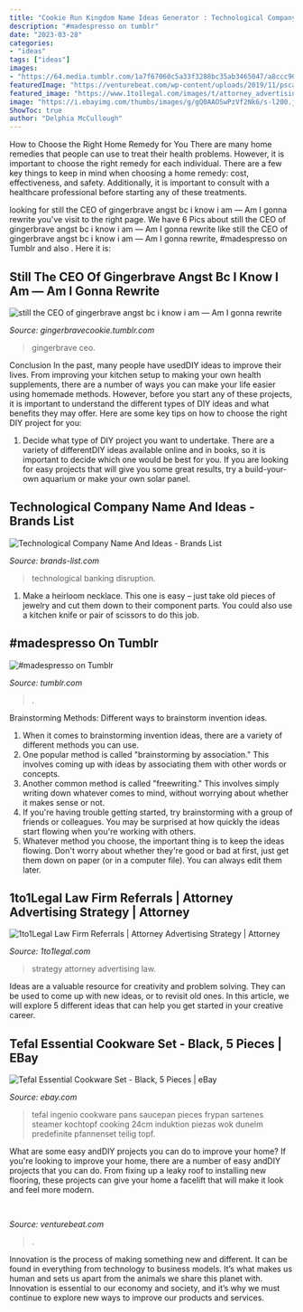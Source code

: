 ```yaml
---
title: "Cookie Run Kingdom Name Ideas Generator : Technological Company Name And Ideas"
description: "#madespresso on tumblr"
date: "2023-03-28"
categories:
- "ideas"
tags: ["ideas"]
images:
- "https://64.media.tumblr.com/1a7f67060c5a33f3288bc35ab3465047/a8ccc90b7fa4ff30-ea/s250x400/a15aa5ca4238c0220daedb23a6314e2d74322034.png"
featuredImage: "https://venturebeat.com/wp-content/uploads/2019/11/pscamera2.jpg"
featured_image: "https://www.1to1legal.com/images/t/attorney_advertising_strategy.png"
image: "https://i.ebayimg.com/thumbs/images/g/gQ0AAOSwPzVf2Nk6/s-l200.jpg"
ShowToc: true
author: "Delphia McCullough"
---
```



How to Choose the Right Home Remedy for You
There are many home remedies that people can use to treat their health problems. However, it is important to choose the right remedy for each individual. There are a few key things to keep in mind when choosing a home remedy: cost, effectiveness, and safety. Additionally, it is important to consult with a healthcare professional before starting any of these treatments.

	

		
looking for still the CEO of gingerbrave angst bc i know i am — Am I gonna rewrite you've visit to the right page. We have 6 Pics about still the CEO of gingerbrave angst bc i know i am — Am I gonna rewrite like still the CEO of gingerbrave angst bc i know i am — Am I gonna rewrite, #madespresso on Tumblr and also . Here it is:
		
    
## Still The CEO Of Gingerbrave Angst Bc I Know I Am — Am I Gonna Rewrite

<img loading=lazy src="https://64.media.tumblr.com/37f245550872bf90c0abd05c153ff169/e399af3e0bf62572-b4/s1280x1920/bb6b91b6a54ec58e24bbddeb0bca25132252fe07.jpg" onerror="this.onerror=null;this.src='https://tse1.mm.bing.net/th?id=OIP.rFb9FlTP758Fx4-QQ74qsQHaDa&amp;pid=15.1';" alt="still the CEO of gingerbrave angst bc i know i am — Am I gonna rewrite">

_Source: gingerbravecookie.tumblr.com_

>gingerbrave ceo. 

	

Conclusion
In the past, many people have usedDIY ideas to improve their lives. From improving your kitchen setup to making your own health supplements, there are a number of ways you can make your life easier using homemade methods. However, before you start any of these projects, it is important to understand the different types of DIY ideas and what benefits they may offer. Here are some key tips on how to choose the right DIY project for you:
1. Decide what type of DIY project you want to undertake. There are a variety of differentDIY ideas available online and in books, so it is important to decide which one would be best for you. If you are looking for easy projects that will give you some great results, try a build-your-own aquarium or make your own solar panel.

    
## Technological Company Name And Ideas - Brands List

<img loading=lazy src="https://422333-1442169-raikfcquaxqncofqfm.stackpathdns.com/wp-content/uploads/2020/03/canva-photo-editor-4-1.png" onerror="this.onerror=null;this.src='https://tse1.mm.bing.net/th?id=OIP.SnpGfVeWT4WxDr4NySQS5wHaHa&amp;pid=15.1';" alt="Technological Company Name And Ideas - Brands List">

_Source: brands-list.com_

>technological banking disruption. 

	

1. Make a heirloom necklace. This one is easy – just take old pieces of jewelry and cut them down to their component parts. You could also use a kitchen knife or pair of scissors to do this job. 

    
## #madespresso On Tumblr

<img loading=lazy src="https://64.media.tumblr.com/1a7f67060c5a33f3288bc35ab3465047/a8ccc90b7fa4ff30-ea/s250x400/a15aa5ca4238c0220daedb23a6314e2d74322034.png" onerror="this.onerror=null;this.src='https://tse1.mm.bing.net/th?id=OIP.lvbbi4NeDtcBCyenbQ36nQAAAA&amp;pid=15.1';" alt="#madespresso on Tumblr">

_Source: tumblr.com_

>. 

	

Brainstorming Methods: Different ways to brainstorm invention ideas.
1. When it comes to brainstorming invention ideas, there are a variety of different methods you can use.
2. One popular method is called "brainstorming by association." This involves coming up with ideas by associating them with other words or concepts.
3. Another common method is called "freewriting." This involves simply writing down whatever comes to mind, without worrying about whether it makes sense or not.
4. If you're having trouble getting started, try brainstorming with a group of friends or colleagues. You may be surprised at how quickly the ideas start flowing when you're working with others.
5. Whatever method you choose, the important thing is to keep the ideas flowing. Don't worry about whether they're good or bad at first, just get them down on paper (or in a computer file). You can always edit them later.

    
## 1to1Legal Law Firm Referrals | Attorney Advertising Strategy | Attorney

<img loading=lazy src="https://www.1to1legal.com/images/t/attorney_advertising_strategy.png" onerror="this.onerror=null;this.src='https://tse2.mm.bing.net/th?id=OIP.gWUjzngbfkuIf340KU_JzAHaCd&amp;pid=15.1';" alt="1to1Legal Law Firm Referrals | Attorney Advertising Strategy | Attorney">

_Source: 1to1legal.com_

>strategy attorney advertising law. 

	

Ideas are a valuable resource for creativity and problem solving. They can be used to come up with new ideas, or to revisit old ones. In this article, we will explore 5 different ideas that can help you get started in your creative career.

    
## Tefal Essential Cookware Set - Black, 5 Pieces | EBay

<img loading=lazy src="https://i.ebayimg.com/thumbs/images/g/gQ0AAOSwPzVf2Nk6/s-l200.jpg" onerror="this.onerror=null;this.src='https://tse4.mm.bing.net/th?id=OIP.utCWmmT0NlQ0kEDXihJzSQAAAA&amp;pid=15.1';" alt="Tefal Essential Cookware Set - Black, 5 Pieces | eBay">

_Source: ebay.com_

>tefal ingenio cookware pans saucepan pieces frypan sartenes steamer kochtopf cooking 24cm induktion piezas wok dunelm predefinite pfannenset teilig topf. 

	

What are some easy andDIY projects you can do to improve your home?
If you're looking to improve your home, there are a number of easy andDIY projects that you can do. From fixing up a leaky roof to installing new flooring, these projects can give your home a facelift that will make it look and feel more modern.

    
## 

<img loading=lazy src="https://venturebeat.com/wp-content/uploads/2019/11/pscamera2.jpg" onerror="this.onerror=null;this.src='https://tse2.mm.bing.net/th?id=OIP.qOm0zofeydK9rCHNG3kcAQHaD_&amp;pid=15.1';" alt="">

_Source: venturebeat.com_

>. 

	

Innovation is the process of making something new and different. It can be found in everything from technology to business models. It’s what makes us human and sets us apart from the animals we share this planet with. Innovation is essential to our economy and society, and it’s why we must continue to explore new ways to improve our products and services.

